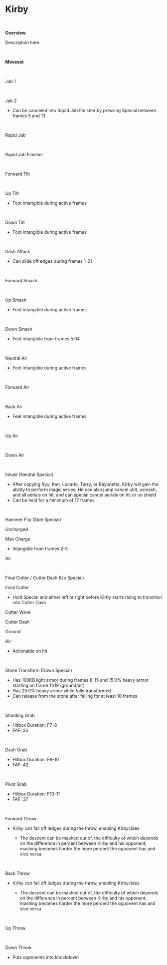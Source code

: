 # Kirby

<br>
<!DOCTYPE html>
<meta name="viewport" content="width=device-width; initial-scale=1.0;">
<link rel="stylesheet" type="text/css" href="../../style.css">

<p class="center"><b>Overview</b></p>
<p class="info">Description here</p>
<br>

<p class="center"><b>Moveset</b></p>
<br>
<p>Jab 1</p><div class="charTable"></div>
<br>
<p>Jab 2</p>
<ul>
  <li>Can be canceled into Rapid Jab Finisher by pressing Special between frames 5 and 13</li>
</ul>
<div class="charTable"></div>
<br>
<p>Rapid Jab</p><div class="charTable"></div>
<br>
<p>Rapid Jab Finisher</p><div class="charTable"></div>
<br>
<p>Forward Tilt</p><div class="charTable"></div>
<br>
<p>Up Tilt</p>
<ul>
  <li>Foot intangible during active frames</li>
</ul>
<div class="charTable"></div>
<br>
<p>Down Tilt</p>
<ul>
  <li>Foot intangible during active frames</li>
</ul>
<div class="charTable"></div>
<br>
<p>Dash Attack</p>
<ul>
  <li>Can slide off edges during frames 1-21</li>
</ul>
<div class="charTable"></div>
<br>
<p>Forward Smash</p><div class="charTable"></div>
<br>
<p>Up Smash</p>
<ul>
  <li>Foot intangible during active frames</li>
</ul>
<div class="charTable"></div>
<br>
<p>Down Smash</p>
<ul>
  <li>Feet intangible from frames 5-14</li>
</ul>
<div class="charTable"></div>
<br>
<p>Neutral Air</p>
<ul>
  <li>Feet intangible during active frames</li>
</ul>
<div class="charTable"></div>
<br>
<p>Forward Air</p><div class="charTable"></div>
<br>
<p>Back Air</p>
<ul>
  <li>Feet intangible during active frames</li>
</ul>
<div class="charTable"></div>
<br>
<p>Up Air</p><div class="charTable"></div>
<br>
<p>Down Air</p><div class="charTable"></div>
<br>
<p>Inhale (Neutral Special)</p>
<ul>
  <li>After copying Ryu, Ken, Lucario, Terry, or Bayonetta, Kirby will gain the ability to perform magic series. He can also jump cancel utilt, usmash, and all aerials on hit, and can special cancel aerials on hit or on shield</li>
  <li>Can be held for a minimum of 17 frames</li>
</ul>
<div class="charTable"></div>
<br>
<p>Hammer Flip (Side Special)</p>
<p class="info_header">Uncharged</p>
<div class="charTable"></div>
<p class="info_header">Max Charge</p>
<ul>
  <li>Intangible from frames 2-5</li>
</ul>
<div class="charTable"></div>
<p class="info_header">Air</p>
<div class="charTable"></div>
<br>
<p>Final Cutter / Cutter Dash (Up Special)</p>
<p class=info_header>Final Cutter</p>
<ul>
  <li>Hold Special and either left or right before Kirby starts rising to transition into Cutter Dash</li>
</ul>
<div class="charTable"></div>
<p class="info_header">Cutter Wave</p>
<div class="charTable"></div>
<p class=info_header>Cutter Dash</p>
<p class="info_movepart">Ground</p>
<div class="charTable"></div>
<p class="info_movepart">Air</p>
<ul>
  <li>Actionable on hit</li>
</ul>
<div class="charTable"></div>
<br>
<p>Stone Transform (Down Special)</p>
<ul>
  <li>Has 100KB light armor during frames 8-15 and 15.0% heavy armor starting on frame 11/19 (ground/air)</li>
  <li>Has 25.0% heavy armor while fully transformed</li>
  <li>Can release from the stone after falling for at least 10 frames</li>
</ul>
<div class="charTable"></div>
<br>
<p>Standing Grab</p>
<ul>
  <li>Hitbox Duration: F7-8</li>
  <li>FAF: 35</li>
</ul>
<br>
<p>Dash Grab</p>
<ul>
  <li>Hitbox Duration: F9-10</li>
  <li>FAF: 42</li>
</ul>
<br>
<p>Pivot Grab</p>
<ul>
  <li>Hitbox Duration: F10-11</li>
  <li>FAF: 37</li>
</ul>
<br>
<p>Forward Throw</p>
<ul>
  <li>Kirby can fall off ledges during the throw, enabling Kirbycides</li>
  <ul>
    <li>The descent can be mashed out of, the difficulty of which depends on the difference in percent between Kirby and his opponent; mashing becomes harder the more percent the opponent has and vice versa</li>
  </ul>
</ul>
<div class="charTable"></div>
<br>
<p>Back Throw</p>
<ul>
  <li>Kirby can fall off ledges during the throw, enabling Kirbycides</li>
  <ul>
    <li>The descent can be mashed out of, the difficulty of which depends on the difference in percent between Kirby and his opponent; mashing becomes harder the more percent the opponent has and vice versa</li>
  </ul>
</ul>
<div class="charTable"></div>
<br>
<p>Up Throw</p><div class="charTable"></div>
<br>
<p>Down Throw</p>
<ul>
  <li>Puts opponents into knockdown</li>
</ul>
<div class="charTable"></div>

<script src="https://ajax.googleapis.com/ajax/libs/jquery/3.6.3/jquery.min.js"></script>
<script src="../../js/arrow.js"></script>
<script type="text/javascript" src="../../js/dataparser.js"></script>
<script type="text/javascript">
  importFile("./data/data_kirby.json");
</script>